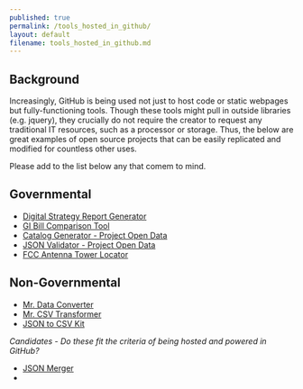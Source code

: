 ```yaml
---
published: true
permalink: /tools_hosted_in_github/
layout: default
filename: tools_hosted_in_github.md
---
```


## Background

Increasingly, GitHub is being used not just to host code or static webpages but fully-functioning tools.  Though these tools might pull in outside libraries (e.g. jquery), they crucially do not require the creator to request any traditional IT resources, such as a processor or storage.  Thus, the below are great examples of open source projects that can be easily replicated and modified for countless other uses.  

Please add to the list below any that comem to mind.  


## Governmental

* [Digital Strategy Report Generator](digital-strategy-generator.apievangelist.com)
* [GI Bill Comparison Tool](http://department-of-veterans-affairs.github.io/gi-bill-comparison-tool/)
* [Catalog Generator - Project Open Data](http://project-open-data.github.io/catalog-generator/)
* [JSON Validator - Project Open Data](http://project-open-data.github.io/json-validator/)
* [FCC Antenna Tower Locator](http://fcc.github.io/am-tower-locator/)

## Non-Governmental
* [Mr. Data Converter](http://shancarter.github.io/mr-data-converter/)
* [Mr. CSV Transformer](http://deepinthecode.github.io/mr-csv-transformer/?targets=xxx,yyy)
* [JSON to CSV Kit](http://konklone.io/json/)


*Candidates - Do these fit the criteria of being hosted and powered in GitHub?*    

* [JSON Merger](http://data.json.file.merger.ongithub.com/)
* []()  
  


